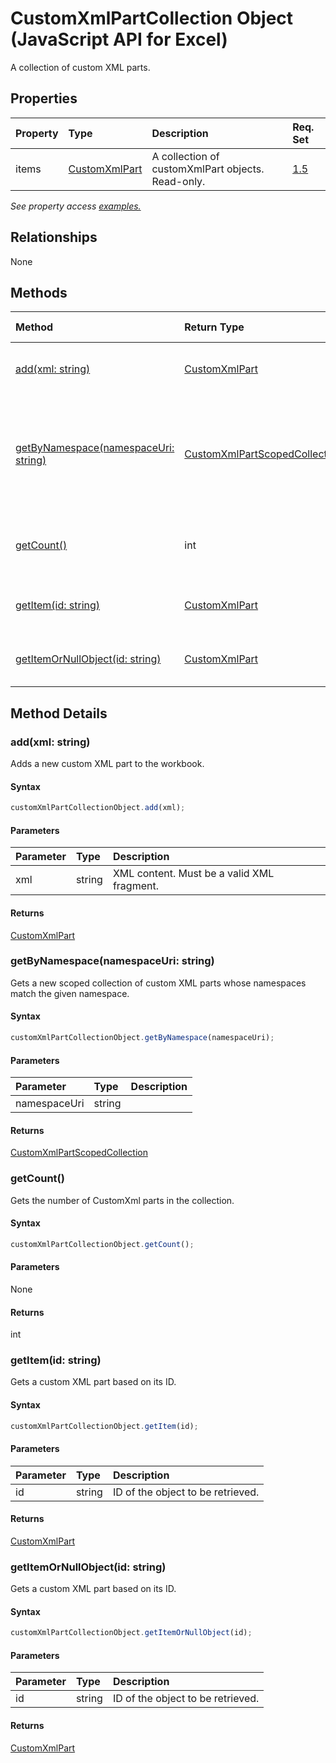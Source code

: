 # CustomXmlPartCollection Object (JavaScript API for Excel)

A collection of custom XML parts.

## Properties

| Property	   | Type	|Description| Req. Set|
|:---------------|:--------|:----------|:----|
|items|[CustomXmlPart](customxmlpart.md)|A collection of customXmlPart objects. Read-only.|[1.5](../requirement-sets/excel-api-requirement-sets.md)|

_See property access [examples.](#property-access-examples)_

## Relationships
None


## Methods

| Method		   | Return Type	|Description| Req. Set|
|:---------------|:--------|:----------|:----|
|[add(xml: string)](#addxml-string)|[CustomXmlPart](customxmlpart.md)|Adds a new custom XML part to the workbook.|[1.5](../requirement-sets/excel-api-requirement-sets.md)|
|[getByNamespace(namespaceUri: string)](#getbynamespacenamespaceuri-string)|[CustomXmlPartScopedCollection](customxmlpartscopedcollection.md)|Gets a new scoped collection of custom XML parts whose namespaces match the given namespace.|[1.5](../requirement-sets/excel-api-requirement-sets.md)|
|[getCount()](#getcount)|int|Gets the number of CustomXml parts in the collection.|[1.5](../requirement-sets/excel-api-requirement-sets.md)|
|[getItem(id: string)](#getitemid-string)|[CustomXmlPart](customxmlpart.md)|Gets a custom XML part based on its ID.|[1.5](../requirement-sets/excel-api-requirement-sets.md)|
|[getItemOrNullObject(id: string)](#getitemornullobjectid-string)|[CustomXmlPart](customxmlpart.md)|Gets a custom XML part based on its ID.|[1.5](../requirement-sets/excel-api-requirement-sets.md)|

## Method Details


### add(xml: string)
Adds a new custom XML part to the workbook.

#### Syntax
```js
customXmlPartCollectionObject.add(xml);
```

#### Parameters
| Parameter	   | Type	|Description|
|:---------------|:--------|:----------|
|xml|string|XML content. Must be a valid XML fragment.|

#### Returns
[CustomXmlPart](customxmlpart.md)

### getByNamespace(namespaceUri: string)
Gets a new scoped collection of custom XML parts whose namespaces match the given namespace.

#### Syntax
```js
customXmlPartCollectionObject.getByNamespace(namespaceUri);
```

#### Parameters
| Parameter	   | Type	|Description|
|:---------------|:--------|:----------|
|namespaceUri|string||

#### Returns
[CustomXmlPartScopedCollection](customxmlpartscopedcollection.md)

### getCount()
Gets the number of CustomXml parts in the collection.

#### Syntax
```js
customXmlPartCollectionObject.getCount();
```

#### Parameters
None

#### Returns
int

### getItem(id: string)
Gets a custom XML part based on its ID.

#### Syntax
```js
customXmlPartCollectionObject.getItem(id);
```

#### Parameters
| Parameter	   | Type	|Description|
|:---------------|:--------|:----------|
|id|string|ID of the object to be retrieved.|

#### Returns
[CustomXmlPart](customxmlpart.md)

### getItemOrNullObject(id: string)
Gets a custom XML part based on its ID.

#### Syntax
```js
customXmlPartCollectionObject.getItemOrNullObject(id);
```

#### Parameters
| Parameter	   | Type	|Description|
|:---------------|:--------|:----------|
|id|string|ID of the object to be retrieved.|

#### Returns
[CustomXmlPart](customxmlpart.md)

